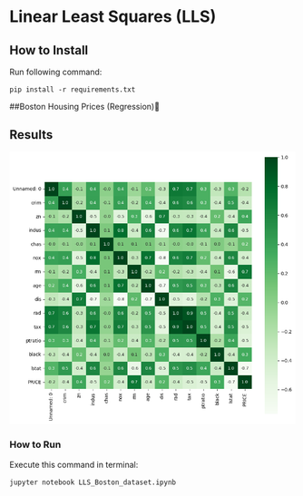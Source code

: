 # Linear Least Squares (LLS)

## How to Install
Run following command:
```
pip install -r requirements.txt
```
##Boston Housing Prices (Regression)🏡

## Results

<img src="Boston_house-prices_(Regression)\output\confusion_matrix_boston_house_pricing.png" width="600">


### How to Run
Execute this command in terminal:
```
jupyter notebook LLS_Boston_dataset.ipynb
```